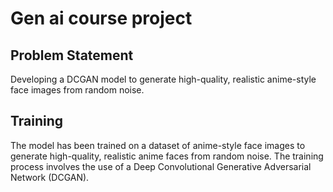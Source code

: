 # Gen ai course project

## Problem Statement
Developing a DCGAN model to generate high-quality, realistic anime-style face images from random noise.

## Training
The model has been trained on a dataset of anime-style face images to generate high-quality, realistic anime faces from random noise. The training process involves the use of a Deep Convolutional Generative Adversarial Network (DCGAN).

